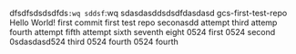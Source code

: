 dfsdfsdsdsdfds`:wq
sddsf`:wq
sdasdasddsdsdfdasdasd gcs-first-test-repo
Hello World! first commit
first test repo
seconasdd attempt
third attemp
fourth attempt
fifth attempt
sixth
seventh
eight
0524 first
0524 second
0sdasdasd524 third
0524 fourth
0524 fourth











